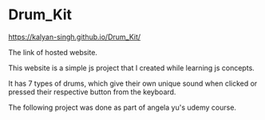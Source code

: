 # Drum_Kit
https://kalyan-singh.github.io/Drum_Kit/

The link of hosted website.

This website is a simple js project that I created while learning js concepts.

It has 7 types of drums, which give their own unique sound when clicked or pressed their respective button from the keyboard.

The following project was done as part of angela yu's udemy course.
